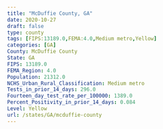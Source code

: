 ```yaml
---
title: "McDuffie County, GA"
date: 2020-10-27
draft: false
type: county
tags: [FIPS:13189.0,FEMA:4.0,Medium metro,Yellow]
categories: [GA]
County: McDuffie County
State: GA
FIPS: 13189.0
FEMA_Region: 4.0
Population: 21312.0
NCHS_Urban_Rural_Classification: Medium metro
Tests_in_prior_14_days: 296.0
Fourteen_day_test_rate_per_100000: 1389.0
Percent_Positivity_in_prior_14_days: 0.084
Level: Yellow
url: /states/GA/mcduffie-county
---
```



